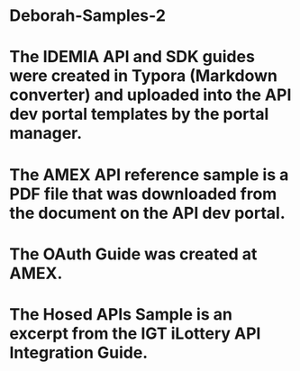 # Deborah-Samples-2

# The IDEMIA API and SDK guides were created in Typora (Markdown converter) and uploaded into the API dev portal templates by the portal manager.

# The AMEX API reference sample is a PDF file that was downloaded from the document on the API dev portal.

# The OAuth Guide was created at AMEX.

# The Hosed APIs Sample is an excerpt from the IGT iLottery API Integration Guide.
